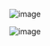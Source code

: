 ![image](https://github.com/user-attachments/assets/d71145f3-9bd4-415b-8fee-f15dde7c03f7)


![image](https://github.com/user-attachments/assets/ee82744d-8226-452c-bfdd-185b328346ab)
